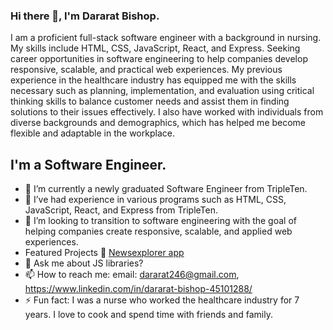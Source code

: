 ### Hi there 👋, I'm Dararat Bishop.
I am a proficient full-stack software engineer with a background in nursing. My skills include HTML, CSS, JavaScript, React, and Express. Seeking career opportunities in software engineering to help companies develop responsive, scalable, and practical web experiences. My previous experience in the healthcare industry has equipped me with the skills necessary such as planning, implementation, and evaluation using critical thinking skills to balance customer needs and assist them in finding solutions to their issues effectively. I also have worked with individuals from diverse backgrounds and demographics, which has helped me become flexible and adaptable in the workplace.



## I'm a Software Engineer.

- 🔭 I’m currently a newly graduated Software Engineer from TripleTen. 
- 🌱 I’ve had experience in various programs such as HTML, CSS, JavaScript, React, and Express from TripleTen.
- :mag_right: I’m looking to transition to software engineering with the goal of helping companies create responsive, scalable, and applied web experiences.
- Featured Projects 🌟 [Newsexplorer app]([https://pages.github.com/](https://newsexplorer.servernux.com/))
- 💬 Ask me about JS libraries?
- 📫 How to reach me: email: dararat246@gmail.com, https://www.linkedin.com/in/dararat-bishop-45101288/
- ⚡ Fun fact: I was a nurse who worked the healthcare industry for 7 years. I love to cook and spend time with friends and family.
